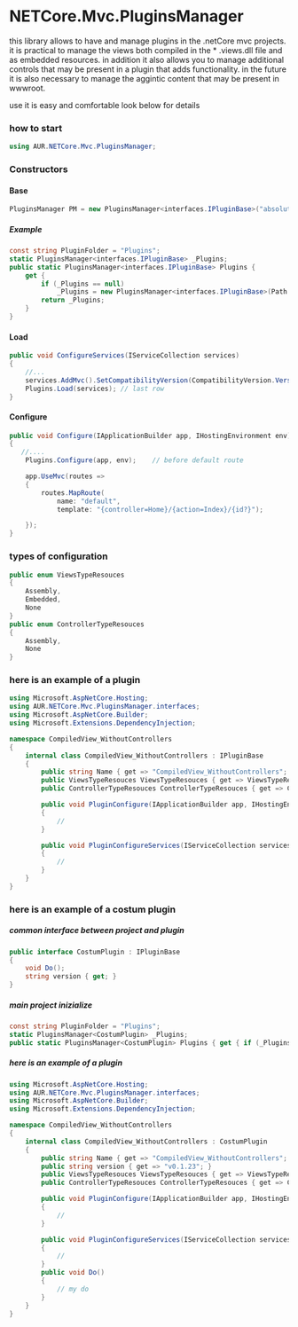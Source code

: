 # NETCore.Mvc.PluginsManager

this library allows to have and manage plugins in the .netCore mvc projects. it is practical to manage the views both compiled in the * .views.dll file and as embedded resources. in addition it also allows you to manage additional controls that may be present in a plugin that adds functionality. in the future it is also necessary to manage the aggintic content that may be present in wwwroot.

use it is easy and comfortable look below for details

### how to start

```c#
using AUR.NETCore.Mvc.PluginsManager;
```

### Constructors

#### Base
```c#
PluginsManager PM = new PluginsManager<interfaces.IPluginBase>("absolutePath of plugin");
```

##### Example
```c#
const string PluginFolder = "Plugins";
static PluginsManager<interfaces.IPluginBase> _Plugins;
public static PluginsManager<interfaces.IPluginBase> Plugins { 
    get { 
        if (_Plugins == null) 
            _Plugins = new PluginsManager<interfaces.IPluginBase>(Path.Combine(AppContext.BaseDirectory, PluginFolder)); 
        return _Plugins; 
    }
}
```

#### Load
```c#
public void ConfigureServices(IServiceCollection services)
{
    //...
    services.AddMvc().SetCompatibilityVersion(CompatibilityVersion.Version_2_1);
    Plugins.Load(services); // last row
}
```

#### Configure
```c#
public void Configure(IApplicationBuilder app, IHostingEnvironment env)
{
   //....
    Plugins.Configure(app, env);    // before default route

    app.UseMvc(routes =>
    {
        routes.MapRoute(
            name: "default",
            template: "{controller=Home}/{action=Index}/{id?}");

    });
}
```
### types of configuration

```c#
public enum ViewsTypeResouces
{
    Assembly,
    Embedded,
    None
}
public enum ControllerTypeResouces
{
    Assembly,
    None
}
```

### here is an example of a plugin

```c#
using Microsoft.AspNetCore.Hosting;
using AUR.NETCore.Mvc.PluginsManager.interfaces;
using Microsoft.AspNetCore.Builder;
using Microsoft.Extensions.DependencyInjection;

namespace CompiledView_WithoutControllers
{
    internal class CompiledView_WithoutControllers : IPluginBase
    {
        public string Name { get => "CompiledView_WithoutControllers"; }
        public ViewsTypeResouces ViewsTypeResouces { get => ViewsTypeResouces.Assembly; }
        public ControllerTypeResouces ControllerTypeResouces { get => ControllerTypeResouces.None; }

        public void PluginConfigure(IApplicationBuilder app, IHostingEnvironment env)
        {
            //
        }

        public void PluginConfigureServices(IServiceCollection services)
        {
            //
        }
    }
}
```

### here is an example of a costum plugin


##### common interface between project and plugin 

```c#
public interface CostumPlugin : IPluginBase
{
    void Do();
    string version { get; }
}
```

##### main project inizialize 

```c#
const string PluginFolder = "Plugins";
static PluginsManager<CostumPlugin> _Plugins;
public static PluginsManager<CostumPlugin> Plugins { get { if (_Plugins == null) _Plugins = new PluginsManager<CostumPlugin>(Path.Combine(AppContext.BaseDirectory, PluginFolder)); return _Plugins; } }
```
##### here is an example of a plugin


```c#
using Microsoft.AspNetCore.Hosting;
using AUR.NETCore.Mvc.PluginsManager.interfaces;
using Microsoft.AspNetCore.Builder;
using Microsoft.Extensions.DependencyInjection;

namespace CompiledView_WithoutControllers
{
    internal class CompiledView_WithoutControllers : CostumPlugin
    {
        public string Name { get => "CompiledView_WithoutControllers"; }
        public string version { get => "v0.1.23"; }
        public ViewsTypeResouces ViewsTypeResouces { get => ViewsTypeResouces.Assembly; }
        public ControllerTypeResouces ControllerTypeResouces { get => ControllerTypeResouces.None; }

        public void PluginConfigure(IApplicationBuilder app, IHostingEnvironment env)
        {
            //
        }

        public void PluginConfigureServices(IServiceCollection services)
        {
            //
        }
        public void Do()
        {
            // my do
        }
    }
}
```
